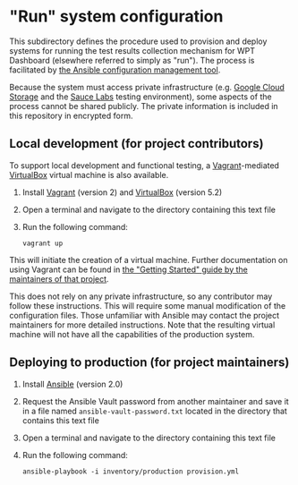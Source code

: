 # "Run" system configuration

This subdirectory defines the procedure used to provision and deploy systems
for running the test results collection mechanism for WPT Dashboard (elsewhere
referred to simply as "run"). The process is facilitated by [the Ansible
configuration management tool](https://www.ansible.com/).

Because the system must access private infrastructure (e.g. [Google Cloud
Storage](https://cloud.google.com/storage/) and the [Sauce
Labs](https://saucelabs.com/) testing environment), some aspects of the process
cannot be shared publicly. The private information is included in this
repository in encrypted form.

## Local development (for project contributors)

To support local development and functional testing, a
[Vagrant](https://www.vagrantup.com/)-mediated
[VirtualBox](https://www.virtualbox.org/) virtual machine is also available.

1. Install [Vagrant](https://www.vagrantup.com/) (version 2) and
   [VirtualBox](https://www.virtualbox.org/) (version 5.2)
2. Open a terminal and navigate to the directory containing this text file
3. Run the following command:

       vagrant up

This will initiate the creation of a virtual machine. Further documentation on
using Vagrant can be found in [the "Getting Started" guide by the maintainers
of that project](https://www.vagrantup.com/intro/getting-started/index.html).

This does not rely on any private infrastructure, so any contributor may follow
these instructions. This will require some manual modification of the
configuration files. Those unfamiliar with Ansible may contact the project
maintainers for more detailed instructions. Note that the resulting virtual
machine will not have all the capabilities of the production system.

## Deploying to production (for project maintainers)

1. Install [Ansible](https://www.ansible.com/) (version 2.0)
2. Request the Ansible Vault password from another maintainer and save it in a
   file named `ansible-vault-password.txt` located in the directory that
   contains this text file
3. Open a terminal and navigate to the directory containing this text file
4. Run the following command:

       ansible-playbook -i inventory/production provision.yml
